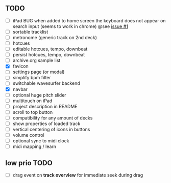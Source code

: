 
## TODO
  - [ ] iPad BUG when added to home screen the keyboard does not appear on search input (seems to work in chrome) @see [issue #1](https://github.com/othmar52/instrupella/issues/1)
  - [ ] sortable tracklist
  - [ ] metronome (generic track on 2nd deck)
  - [ ] hotcues
  - [ ] editable hotcues, tempo, downbeat
  - [ ] persist hotcues, tempo, downbeat
  - [ ] archive.org sample list
  - [x] favicon
  - [ ] settings page (or modal)
  - [ ] simplify bpm filter
  - [ ] switchable wavesurfer backend
  - [x] navbar
  - [ ] optional huge pitch slider
  - [ ] multitouch on iPad
  - [ ] project description in README
  - [ ] scroll to top button
  - [ ] compatibility for any amount of decks
  - [ ] show properties of loaded track
  - [ ] vertical centering of icons in buttons
  - [ ] volume control
  - [ ] optional sync to midi clock
  - [ ] midi mapping / learn

## low prio TODO
  - [ ] drag event on **track overview** for immediate seek during drag